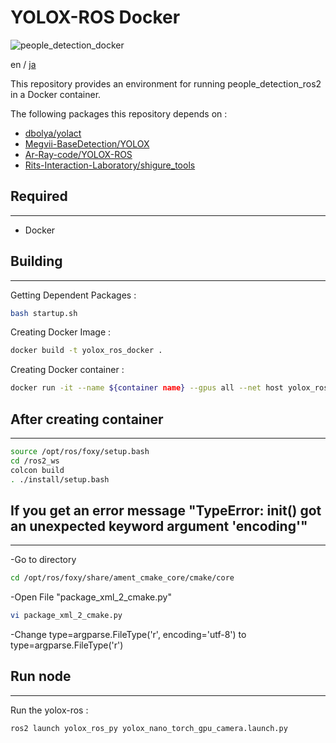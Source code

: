 # YOLOX-ROS Docker

![people_detection_docker](https://img.shields.io/badge/people_detection_ros2-docker-blue)

en / [ja](./README_ja.md)

This repository provides an environment for running people_detection_ros2 in a Docker container.

The following packages this repository depends on :
- [dbolya/yolact](https://github.com/dbolya/yolact/tree/master)
- [Megvii-BaseDetection/YOLOX](https://github.com/Megvii-BaseDetection/YOLOX.git)
- [Ar-Ray-code/YOLOX-ROS](https://github.com/Ar-Ray-code/YOLOX-ROS.git)
- [Rits-Interaction-Laboratory/shigure_tools](https://github.com/Rits-Interaction-Laboratory/shigure_tools)


## Required

---

- Docker


## Building

---

Getting Dependent Packages :
```bash
bash startup.sh
```

Creating Docker Image :
```bash
docker build -t yolox_ros_docker .
```

Creating Docker container :
```bash
docker run -it --name ${container name} --gpus all --net host yolox_ros_docker:latest
```

## After creating container

---

```bash
source /opt/ros/foxy/setup.bash
cd /ros2_ws
colcon build
. ./install/setup.bash
```

## If you get an error message "TypeError: __init__() got an unexpected keyword argument 'encoding'"

---

-Go to directory
```bash
cd /opt/ros/foxy/share/ament_cmake_core/cmake/core
```
-Open File "package_xml_2_cmake.py"
```bash
vi package_xml_2_cmake.py
```
-Change type=argparse.FileType('r', encoding='utf-8') to type=argparse.FileType('r')


## Run node

---

Run the yolox-ros :
```bash
ros2 launch yolox_ros_py yolox_nano_torch_gpu_camera.launch.py
```
